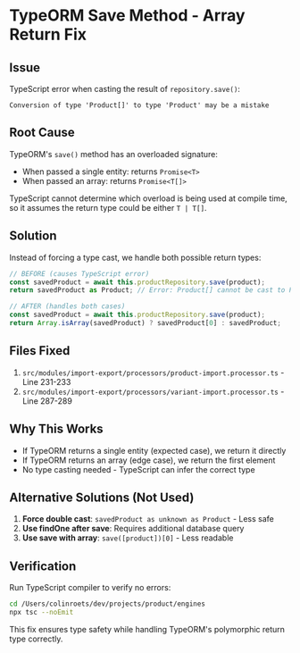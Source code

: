 # TypeORM Save Method - Array Return Fix

## Issue
TypeScript error when casting the result of `repository.save()`:
```
Conversion of type 'Product[]' to type 'Product' may be a mistake
```

## Root Cause
TypeORM's `save()` method has an overloaded signature:
- When passed a single entity: returns `Promise<T>`
- When passed an array: returns `Promise<T[]>`

TypeScript cannot determine which overload is being used at compile time, so it assumes the return type could be either `T | T[]`.

## Solution
Instead of forcing a type cast, we handle both possible return types:

```typescript
// BEFORE (causes TypeScript error)
const savedProduct = await this.productRepository.save(product);
return savedProduct as Product; // Error: Product[] cannot be cast to Product

// AFTER (handles both cases)
const savedProduct = await this.productRepository.save(product);
return Array.isArray(savedProduct) ? savedProduct[0] : savedProduct;
```

## Files Fixed
1. `src/modules/import-export/processors/product-import.processor.ts` - Line 231-233
2. `src/modules/import-export/processors/variant-import.processor.ts` - Line 287-289

## Why This Works
- If TypeORM returns a single entity (expected case), we return it directly
- If TypeORM returns an array (edge case), we return the first element
- No type casting needed - TypeScript can infer the correct type

## Alternative Solutions (Not Used)
1. **Force double cast**: `savedProduct as unknown as Product` - Less safe
2. **Use findOne after save**: Requires additional database query
3. **Use save with array**: `save([product])[0]` - Less readable

## Verification
Run TypeScript compiler to verify no errors:
```bash
cd /Users/colinroets/dev/projects/product/engines
npx tsc --noEmit
```

This fix ensures type safety while handling TypeORM's polymorphic return type correctly.
